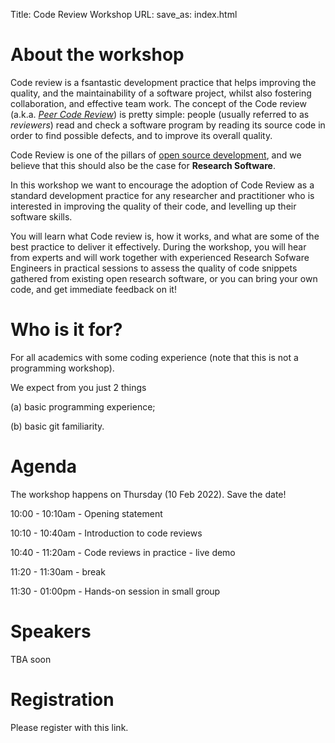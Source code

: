 Title: Code Review Workshop
URL:
save_as: index.html

# About the workshop

Code review is a fsantastic development practice that helps improving the quality, and the maintainability of a 
software project, whilst also fostering collaboration, and effective team work.
The concept of the Code review (a.k.a. [_Peer Code Review_](https://en.wikipedia.org/wiki/Code_review)) is pretty simple: 
people (usually referred to as _reviewers_) read and check a software program by reading its source code in order to 
find possible defects, and to improve its overall quality.

Code Review is one of the pillars of [open source development](https://docs.github.com/en/pull-requests/collaborating-with-pull-requests/reviewing-changes-in-pull-requests/about-pull-request-reviews), and we 
believe that this should also be the case for **Research Software**. 

In this workshop we want to encourage the adoption of Code Review as a standard development practice for any researcher
and practitioner who is interested in improving the quality of their code, and levelling up their software skills.

You will learn what Code review is, how it works, and what are some of the best practice to deliver it effectively. 
During the workshop, you will hear from experts and will work together with experienced Research Sofware Engineers 
in practical sessions to assess the quality of code snippets gathered from existing open research software, or you 
can bring your own code, and get immediate feedback on it!

# Who is it for?

For all academics with some coding experience (note that this is not a programming workshop).

We expect from you just 2 things

(a) basic programming experience;

(b) basic git familiarity.

# Agenda

The workshop happens on Thursday (10 Feb 2022). Save the date!

10:00 - 10:10am - Opening statement

10:10 - 10:40am - Introduction to code reviews

10:40 - 11:20am - Code reviews in practice - live demo

11:20 - 11:30am - break

11:30 - 01:00pm - Hands-on session in small group

# Speakers

TBA soon

# Registration

Please register with this link.
